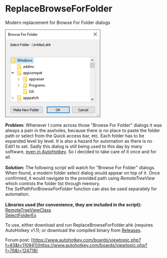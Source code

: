 # ReplaceBrowseForFolder
Modern replacement for Browse For Folder dialogs

![Screenshot](./dlg_folder.png)

**Problem:** Whenever I come across those "Browse For Folder" dialogs it was always a pain in the assholes, because there is no place to paste the folder path or select from the Quick access bar, etc. Each folder has to be expanded level by level. It is also a hazard for automation as there is no Edit1 to set. Sadly this dialog is still being used to this day by many software, [even in AutoHotkey](https://www.autohotkey.com/docs/v1/lib/FileSelectFolder.htm). So I decided to take care of it once and for all.\
\
**Solution:** The following script will watch for "Browse For Folder" dialogs. When found, a modern folder select dialog would appear on top of it. Once confirmed, it would navigate to the provided path using _RemoteTreeView_ which controls the folder list through memory.\
The _SetPathForBrowseForFolder_ function can also be used separately for automation.\
\
**Libraries used (for convenience, they are included in the script):**\
[RemoteTreeViewClass](https://www.autohotkey.com/boards/viewtopic.php?t=4998#p29502)\
[SelectFolderEx](https://www.autohotkey.com/boards/viewtopic.php?t=18939)

To use, either download and run ReplaceBrowseForFolder.ahk (requires AutoHotkey v1.1); or download the compiled binary from [Releases](https://github.com/skygate2012/ReplaceBrowseForFolder/releases/tag/v1.0).

Forum post: [https://www.autohotkey.com/boards/viewtopic.php?f=83&t=110941](https://www.autohotkey.com/boards/viewtopic.php?f=76&t=124718)

